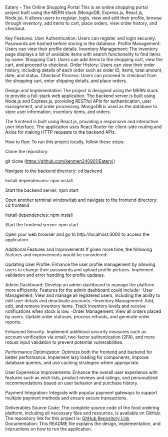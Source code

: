 Eatery - The Online Shopping Portal
This is an online shopping portal project built using the MERN stack (MongoDB, Express.js, React.js, Node.js). It allows users to register, login, view and edit their profile, browse through inventory, add items to cart, place orders, view order history, and checkout.

Key Features:
User Authentication: Users can register and login securely. Passwords are hashed before storing in the database.
Profile Management: Users can view their profile details.
Inventory Management: The inventory page displays a list of available items with search functionality to find items by name.
Shopping Cart: Users can add items to the shopping cart, view the cart, and proceed to checkout.
Order History: Users can view their order history, including details of each order such as order ID, items, total amount, date, and status.
Checkout Process: Users can proceed to checkout from the shopping cart, enter shipping details, and place orders.

Design and Implementation
The project is designed using the MERN stack to provide a full-stack web application. The backend server is built using Node.js and Express.js, providing RESTful APIs for authentication, user management, and order processing. MongoDB is used as the database to store user information, inventory items, and orders.

The frontend is built using React.js, providing a responsive and interactive user interface. The application uses React Router for client-side routing and Axios for making HTTP requests to the backend APIs.

How to Run:
To run this project locally, follow these steps:

Clone the repository:

git clone (https://github.com/kenmen240901/Eatery/)

Navigate to the backend directory:
cd backend

Install dependencies:
npm install

Start the backend server:
npm start

Open another terminal window/tab and navigate to the frontend directory:
cd frontend

Install dependencies:
npm install

Start the frontend server:
npm start

Open your web browser and go to http://localhost:3000 to access the application.


Additional Features and Improvements
If given more time, the following features and improvements would be considered:

Updating User Profile: Enhance the user profile management by allowing users to change their passwords and upload profile pictures. Implement validation and error handling for profile updates.

Admin Dashboard: Develop an admin dashboard to manage the platform more efficiently. Features for the admin dashboard could include:
-User Management: View and manage all registered users, including the ability to edit user details and deactivate accounts.
-Inventory Management: Add, edit, and remove inventory items. Track inventory levels and receive notifications when stock is low.
-Order Management: View all orders placed by users. Update order statuses, process refunds, and generate order reports.

Enhanced Security: Implement additional security measures such as account verification via email, two-factor authentication (2FA), and more robust input validation to prevent potential vulnerabilities.

Performance Optimization: Optimize both the frontend and backend for better performance. Implement lazy loading for components, improve database queries, and use caching strategies where appropriate.

User Experience Improvements: Enhance the overall user experience with features such as wish lists, product reviews and ratings, and personalized recommendations based on user behavior and purchase history.

Payment Integration: Integrate with popular payment gateways to support multiple payment methods and ensure secure transactions.

Deliverables
Source Code: The complete source code of the food ordering platform, including all necessary files and resources, is available on GitHub. The repository link for this project is: [GitHub Repository Link](https://github.com/kenmen240901/Eatery)
Documentation: This README file explains the design, implementation, and instructions on how to run the application.
